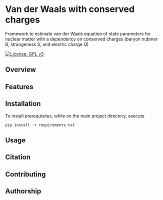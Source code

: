 # Van der Waals with conserved charges
Framework to estimate van der Waals equation of state parameters for nuclear matter with a dependency on conserved charges (baryon nubmer B, strangeness S, and electric charge Q)

[![License: GPL v3](https://img.shields.io/badge/License-University_of_Illinois/NCSA_Open_Source-blue.svg)](LICENSE)

## Overview


## Features


## Installation
To install prerequisites, while on the main project directory, execute
```terminal
pip install -r requirements.txt
```

## Usage


## Citation


## Contributing


## Authorship